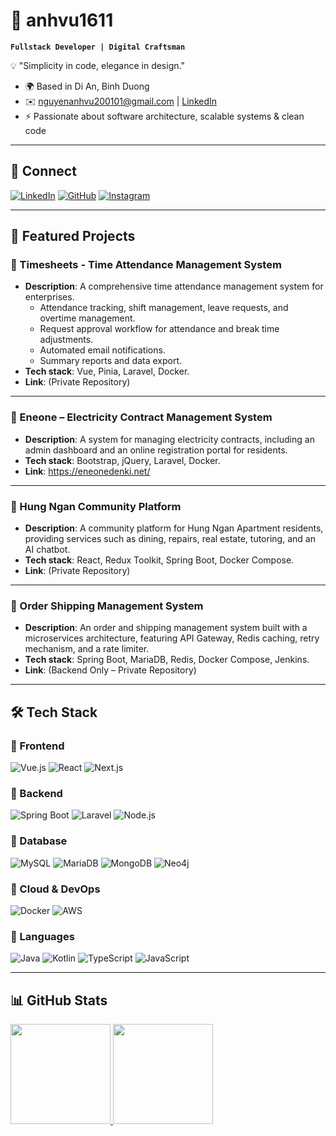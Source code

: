 # 🚀 anhvu1611  

**`Fullstack Developer | Digital Craftsman`**  

💡 "Simplicity in code, elegance in design."  

- 🌍 Based in Di An, Binh Duong  
- ✉️ [nguyenanhvu200101@gmail.com](mailto:nguyenanhvu200101@gmail.com) | [LinkedIn](https://www.linkedin.com/in/anh-vu-122a7b320/)  
- ⚡ Passionate about software architecture, scalable systems & clean code  

---

## 🔗 Connect
[![LinkedIn](https://img.shields.io/badge/LinkedIn-Profile-0A66C2?style=for-the-badge&logo=linkedin&logoColor=white)](https://www.linkedin.com/in/anh-vu-122a7b320/)
[![GitHub](https://img.shields.io/badge/GitHub-Profile-181717?style=for-the-badge&logo=github&logoColor=white)](https://github.com/anhvu1611)
[![Instagram](https://img.shields.io/badge/Instagram-%40ahn.vu__-E4405F?style=for-the-badge&logo=instagram&logoColor=white)](https://www.instagram.com/ahn.vu_/)

---

## 🚀 Featured Projects  

### 🌟 Timesheets - Time Attendance Management System  
- **Description**: A comprehensive time attendance management system for enterprises.  
  - Attendance tracking, shift management, leave requests, and overtime management.  
  - Request approval workflow for attendance and break time adjustments.  
  - Automated email notifications.  
  - Summary reports and data export.  
- **Tech stack**: Vue, Pinia, Laravel, Docker.  
- **Link**: (Private Repository)  

---

### 🔹 Eneone – Electricity Contract Management System  
- **Description**: A system for managing electricity contracts, including an admin dashboard and an online registration portal for residents.  
- **Tech stack**: Bootstrap, jQuery, Laravel, Docker.  
- **Link**: https://eneonedenki.net/  

---

### 🔹 Hung Ngan Community Platform  
- **Description**: A community platform for Hung Ngan Apartment residents, providing services such as dining, repairs, real estate, tutoring, and an AI chatbot.  
- **Tech stack**: React, Redux Toolkit, Spring Boot, Docker Compose.  
- **Link**: (Private Repository)  

---

### 🔹 Order Shipping Management System  
- **Description**: An order and shipping management system built with a microservices architecture, featuring API Gateway, Redis caching, retry mechanism, and a rate limiter.  
- **Tech stack**: Spring Boot, MariaDB, Redis, Docker Compose, Jenkins.  
- **Link**: (Backend Only – Private Repository)  

---

## 🛠️ Tech Stack  

### 🔹 Frontend  
![Vue.js](https://img.shields.io/badge/Vue.js-35495E?style=for-the-badge&logo=vue.js&logoColor=4FC08D)
![React](https://img.shields.io/badge/React-20232A?style=for-the-badge&logo=react&logoColor=61DAFB)
![Next.js](https://img.shields.io/badge/Next.js-000000?style=for-the-badge&logo=next.js&logoColor=white)

### 🔹 Backend  
![Spring Boot](https://img.shields.io/badge/Spring_Boot-6DB33F?style=for-the-badge&logo=springboot&logoColor=white)
![Laravel](https://img.shields.io/badge/Laravel-FF2D20?style=for-the-badge&logo=laravel&logoColor=white)
![Node.js](https://img.shields.io/badge/Node.js-339933?style=for-the-badge&logo=node.js&logoColor=white)

### 🔹 Database  
![MySQL](https://img.shields.io/badge/MySQL-4479A1?style=for-the-badge&logo=mysql&logoColor=white)
![MariaDB](https://img.shields.io/badge/MariaDB-003545?style=for-the-badge&logo=mariadb&logoColor=white)
![MongoDB](https://img.shields.io/badge/MongoDB-47A248?style=for-the-badge&logo=mongodb&logoColor=white)
![Neo4j](https://img.shields.io/badge/Neo4j-008CC1?style=for-the-badge&logo=neo4j&logoColor=white)

### 🔹 Cloud & DevOps  
![Docker](https://img.shields.io/badge/Docker-2496ED?style=for-the-badge&logo=docker&logoColor=white)
![AWS](https://img.shields.io/badge/AWS-232F3E?style=for-the-badge&logo=amazonaws&logoColor=white)

### 🔹 Languages  
![Java](https://img.shields.io/badge/Java-007396?style=for-the-badge&logo=openjdk&logoColor=white)
![Kotlin](https://img.shields.io/badge/Kotlin-7F52FF?style=for-the-badge&logo=kotlin&logoColor=white)
![TypeScript](https://img.shields.io/badge/TypeScript-3178C6?style=for-the-badge&logo=typescript&logoColor=white)
![JavaScript](https://img.shields.io/badge/JavaScript-F7DF1E?style=for-the-badge&logo=javascript&logoColor=black)

---

## 📊 GitHub Stats
<a href="https://github.com/anhvu1611">
  <img src="https://github-readme-stats.vercel.app/api?username=anhvu1611&show_icons=true&hide=issues&count_private=true&title_color=10b981&text_color=ffffff&icon_color=facc15&bg_color=1c1917&hide_border=true" height="160"/>
</a>
<a href="https://github.com/anhvu1611">
  <img src="https://github-readme-streak-stats.herokuapp.com/?user=anhvu1611&stroke=ffffff&background=1c1917&ring=10b981&fire=10b981&currStreakNum=ffffff&currStreakLabel=10b981&sideNums=ffffff&sideLabels=ffffff&dates=ffffff&hide_border=true" height="160"/>
</a>
